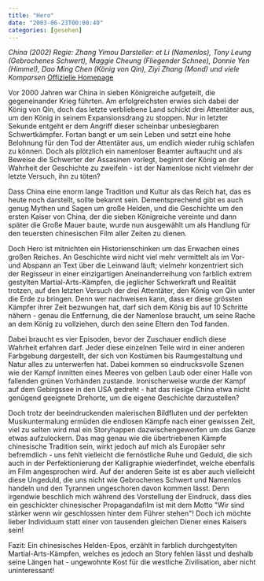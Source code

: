 ```yaml
---
title: "Hero"
date: "2003-06-23T00:00:40"
categories: [gesehen]
---
```


*China (2002)
Regie: Zhang Yimou
Darsteller: et Li (Namenlos), Tony Leung (Gebrochenes Schwert), Maggie Cheung (Fliegender Schnee), Donnie Yen (Himmel), Dao Ming Chen (König von Qin), Ziyi Zhang (Mond) und viele Komparsen*
[Offizielle Homepage](http://www.hero-film.de/)

Vor 2000 Jahren war China in sieben Königreiche aufgeteilt, die gegeneinander Krieg führten. Am erfolgreichsten erwies sich dabei der König von Qin, doch das letzte verbliebene Land schickt drei Attentäter aus, um den König in seinem Expansionsdrang zu stoppen. Nur in letzter Sekunde entgeht er dem Angriff dieser scheinbar unbesiegbaren Schwertkämpfer. Fortan bangt er um sein Leben und setzt eine hohe Belohnung für den Tod der Attentäter aus, um endlich wieder ruhig schlafen zu können. Doch als plötzlich ein namenloser Beamter auftaucht und als Beweise die Schwerter der Assasinen vorlegt, beginnt der König an der Wahrheit der Geschichte zu zweifeln - ist der Namenlose nicht vielmehr der letzte Versuch, ihn zu töten?

Dass China eine enorm lange Tradition und Kultur als das Reich hat, das es heute noch darstellt, sollte bekannt sein. Dementsprechend gibt es auch genug Mythen und Sagen um große Helden, und die Geschichte um den ersten Kaiser von China, der die sieben Königreiche vereinte und dann später die Große Mauer baute, wurde nun ausgewählt um als Handlung für den teuersten chinesischen Film aller Zeiten zu dienen.

Doch Hero ist mitnichten ein Historienschinken um das Erwachen eines großen Reiches. An Geschichte wird nicht viel mehr vermittelt als im Vor- und Abspann an Text über die Leinwand läuft; vielmehr konzentriert sich der Regisseur in einer einzigartigen Aneinanderreihung von farblich extrem gestylten Martial-Arts-Kämpfen, die jeglicher Schwerkraft und Realität trotzen, auf den letzten Versuch der drei Attentäter, den König von Qin unter die Erde zu bringen. Denn wer nachweisen kann, dass er diese grössten Kämpfer ihrer Zeit bezwungen hat, darf sich dem König bis auf 10 Schritte nähern - genau die Entfernung, die der Namenlose braucht, um seine Rache an dem König zu vollziehen, durch den seine Eltern den Tod fanden.

Dabei braucht es vier Episoden, bevor der Zuschauer endlich diese Wahrheit erfahren darf. Jeder diese einzelnen Teile wird in einer anderen Farbgebung dargestellt, der sich von Kostümen bis Raumgestaltung und Natur alles zu unterwerfen hat. Dabei kommen so eindrucksvolle Szenen wie der Kampf inmitten eines Meeres von gelben Laub oder einer Halle von fallenden grünen Vorhänden zustande. Ironischerweise wurde der Kampf auf dem Gebirgssee in den USA gedreht - hat das riesige China etwa nicht genügend geeignete Drehorte, um die eigene Geschichte darzustellen?

Doch trotz der beeindruckenden malerischen Bildfluten und der perfekten Musikuntermalung ermüden die endlosen Kämpfe nach einer gewissen Zeit, viel zu selten wird mal ein Storyhappen dazwischengeworfen um das Ganze etwas aufzulockern. Das mag genau wie die übertriebenen Kämpfe chinesische Tradition sein, wirkt jedoch auf mich als Europäer sehr befremdlich - uns fehlt vielleicht die fernöstliche Ruhe und Geduld, die sich auch in der Perfektionierung der Kalligraphie wiederfindet, welche ebenfalls im Film angesprochen wird. Auf der anderen Seite ist es aber auch vielleicht diese Ungeduld, die uns nicht wie Gebrochenes Schwert und Namenlos handeln und den Tyrannen ungeschoren davon kommen lässt. Denn irgendwie beschlich mich während des Vorstellung der Eindruck, dass dies ein geschickter chinesischer Propagandafilm ist mit dem Motto "Wir sind stärker wenn wir geschlossen hinter dem Führer stehen"! Doch ich möchte lieber Individuum statt einer von tausenden gleichen Diener eines Kaisers sein!

Fazit: Ein chinesisches Helden-Epos, erzählt in farblich durchgestylten Martial-Arts-Kämpfen, welches es jedoch an Story fehlen lässt und deshalb seine Längen hat - ungewohnte Kost für die westliche Zivilisation, aber nicht uninteressant!
